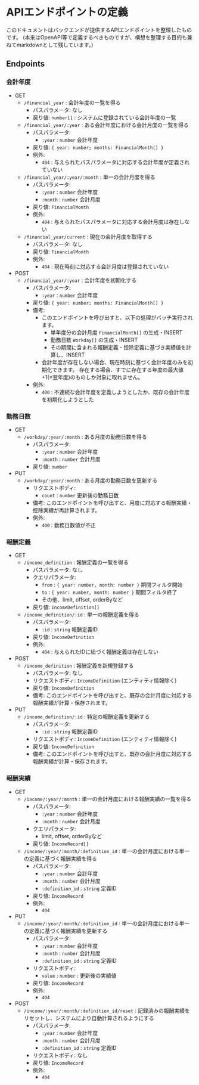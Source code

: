 # APIエンドポイントの定義

このドキュメントはバックエンドが提供するAPIエンドポイントを整理したものです。
(本来はOpenAPI等で定義するべきものですが、構想を整理する目的も兼ねてmarkdownとして残しています。)

## Endpoints

### 会計年度

- GET
  - `/financial_year` : 会計年度の一覧を得る
    - パスパラメータ: なし
    - 戻り値: `number[]` : システムに登録されている会計年度の一覧
  - `/financial_year/:year` : ある会計年度における会計月度の一覧を得る
    - パスパラメータ:
      - `:year` : `number` 会計年度
    - 戻り値: `{ year: number; months: FinancialMonth[] }`
    - 例外:
      - `404` : 与えられたパスパラメータに対応する会計年度が定義されていない
  - `/financial_year/:year/:month` : 単一の会計月度を得る
    - パスパラメータ:
      - `:year` : `number` 会計年度
      - `:month` : `number` 会計月度
    - 戻り値: `FinancialMonth`
    - 例外:
      - `404` : 与えられたパスパラメータに対応する会計月度は存在しない
  - `/financial_year/current` : 現在の会計月度を取得する
    - パスパラメータ: なし
    - 戻り値: `FinancialMonth`
    - 例外:
      - `404` : 現在時刻に対応する会計月度は登録されていない
- POST
  - `/financial_year/:year` : 会計年度を初期化する
    - パスパラメータ:
      - `:year` : `number` 会計年度
    - 戻り値: `{ year: number; months: FinancialMonth[] }`
    - 備考:
      - このエンドポイントを呼び出すと、以下の処理がバッチ実行されます。
        - 単年度分の会計月度 `FinancialMonth[]` の生成・INSERT
        - 勤務日数 `Workday[]` の生成・INSERT
        - その期間に含まれる報酬定義・控除定義に基づき実績値を計算し、INSERT
      - 会計年度が存在しない場合、現在時刻に基づく会計年度のみを初期化できます。
        存在する場合、すでに存在する年度の最大値+1(=翌年度)のものしか対象に取れません。
    - 例外:
      - `400` : 不連続な会計年度を定義しようとしたか、既存の会計年度を初期化しようとした

### 勤務日数

- GET
  - `/workday/:year/:month` : ある月度の勤務日数を得る
    - パスパラメータ:
      - `:year` : `number` 会計年度
      - `:month` : `number` 会計月度
    - 戻り値: `number`
- PUT
  - `/workday/:year/:month` : ある月度の勤務日数を更新する
    - リクエストボディ:
      - `count` : `number` 更新後の勤務日数
    - 備考: このエンドポイントを呼び出すと、月度に対応する報酬実績・控除実績が再計算されます。
    - 例外:
      - `400` : 勤務日数値が不正

### 報酬定義

- GET
  - `/income_definition` : 報酬定義の一覧を得る
    - パスパラメータ: なし
    - クエリパラメータ:
      - `from` : `{ year: number, month: number }` 期間フィルタ開始
      - `to` : `{ year: number, month: number }` 期間フィルタ終了
      - その他、limit, offset, orderByなど
    - 戻り値: `IncomeDefinition[]`
  - `/income_definition/:id` : 単一の報酬定義を得る
    - パスパラメータ:
      - `:id` : `string` 報酬定義ID
    - 戻り値: `IncomeDefinition`
    - 例外:
      - `404` : 与えられたIDに紐づく報酬定義は存在しない
- POST
  - `/income_definition` : 報酬定義を新規登録する
    - パスパラメータ: なし
    - リクエストボディ: `IncomeDefinition` (エンティティ情報除く)
    - 戻り値: `IncomeDefinition`
    - 備考: このエンドポイントを呼び出すと、既存の会計月度に対応する報酬実績が計算・保存されます。
- PUT
  - `/income_definition/:id` : 特定の報酬定義を更新する
    - パスパラメータ:
      - `:id` : `string` 報酬定義ID
    - リクエストボディ: `IncomeDefinition` (エンティティ情報除く)
    - 戻り値: `IncomeDefinition`
    - 備考: このエンドポイントを呼び出すと、既存の会計月度に対応する報酬実績が計算・保存されます。

### 報酬実績

- GET
  - `/income/:year/:month` : 単一の会計月度における報酬実績の一覧を得る
    - パスパラメータ:
      - `:year` : `number` 会計年度
      - `:month` : `number` 会計月度
    - クエリパラメータ:
      - limit, offset, orderByなど
    - 戻り値: `IncomeRecord[]`
  - `/income/:year/:month/:definition_id` : 単一の会計月度における単一の定義に基づく報酬実績を得る
    - パスパラメータ:
      - `:year` : `number` 会計年度
      - `:month` : `number` 会計月度
      - `:definition_id` : `string` 定義ID
    - 戻り値: `IncomeRecord`
    - 例外:
      - `404`
- PUT
  - `/income/:year/:month/:definition_id` : 単一の会計月度における単一の定義に基づく報酬実績を更新する
    - パスパラメータ:
      - `:year` : `number` 会計年度
      - `:month` : `number` 会計月度
      - `:definition_id` : `string` 定義ID
    - リクエストボディ:
      - `value` : `number` : 更新後の実績値
    - 戻り値: `IncomeRecord`
    - 例外:
      - `404`
- POST
  - `/income/:year/:month/:definition_id/reset` : 記録済みの報酬実績をリセットし、システムにより自動計算されるようにする
    - パスパラメータ:
      - `:year` : `number` 会計年度
      - `:month` : `number` 会計月度
      - `:definition_id` : `string` 定義ID
    - リクエストボディ: なし
    - 戻り値: `IncomeRecord`
    - 例外:
      - `404`

